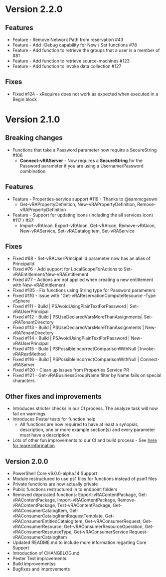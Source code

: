 # Version 2.2.0
## Features
* Feature - Remove Network Path from reservation #43
* Feature - Add -Debug capability for New / Set functions #78
* Feature - Add function to retrieve the groups that a user is a member of #81
* Feature - Add function to retrieve source-machines #123
* Feature - Add function to invoke data collection #127

## Fixes
* Fixed #124 - xRequires does not work as expected when executed in a Begin block

# Version 2.1.0
## Breaking changes
* Functions that take a Password parameter now require a SecureString #106
  * **Connect-vRAServer** - Now requires a **SecureString** for the Password parameter if you are using a Username/Password combination

## Features
* Feature - Properties-service support #119 - Thanks to @sammcgeown
  * Get-vRAPropertyDefinition, New-vRAPropertyDefinition, Remove-vRAPropertyDefinition
* Feature - Support for updating icons (including the all services icon) #117 / #37:
  * Import-vRAIcon, Export-vRAIcon, Get-vRAIcon, Remove-vRAIcon, New-vRAService, Set-vRACatalogItem, Set-vRAService

## Fixes
* Fixed #68 - Set-vRAUserPrincipal Id parameter now has an alias of PrincipalId
* Fixed #76 - Add support for LocalScopeForActions to Set-vRAEntitlement/New-vRAEntitlement
* Fixed #77 - Actions are not applied when creating a new entitlement with New-vRAEntitlement
* Fixed #105 - Fix functions using String type for Password parameters
* Fixed #110 - Issue with "Get-vRAReservationComputeResource -Type vSphere
* Fixed #111 - Build | PSAvoidUsingPlainTextForPassword | Set-vRAUserPrincipal
* Fixed #112 - Build | PSUseDeclaredVarsMoreThanAssignments| Set-vRATenantDirectory
* Fixed #113 - Build | PSUseDeclaredVarsMoreThanAssignments | New-vRATenantDirectory
* Fixed #114 - Build | PSAvoidUsingPlainTextForPassword | New-vRAUserPrincipal
* Fixed #115 - Build | PSPossibleIncorrectComparisonWithNull | Invoke-vRARestMethod
* Fixed #116 - Build | PSPossibleIncorrectComparisonWithNull | Connect-vRAServer
* Fixed #120 - Clean up issues from Properties Service PR
* Fixed #121 - Get-vRABusinessGroupName filter by Name fails on special characters

## Other fixes and improvements
* Introduces stricter checks in our CI process. The analyze task will now fail on warnings
* Introduces Pester tests for function help
  * All functions are now required to have at least a synopsis, description, one or more example section(s) and every parameter must have a description.
* Lots of other fun improvements to our CI and build process - See [here for more information](http://powervra.readthedocs.io/en/latest/build/)

## Version 2.0.0

* PowerShell Core v6.0.0-alpha.14 Support
* Module restructured to use ps1 files for functions instead of psm1 files
* Private functions are now actually private
* Public functions restructured in to endpoint folders
* Removed depricated functions: Export-vRAContentPackage, Get-vRAContentPackage, Import-vRAContentPackage, Remove-vRAContentPackage, 
  Test-vRAContentPackage, Get-vRAConsumerCatalogItem, Get-vRAConsumerCatalogItemRequestTemplate, Get-vRAConsumerEntitledCatalogItem, 
  Get-vRAConsumerRequest, Get-vRAConsumerResource, Get-vRAConsumerResourceOperation, Get-vRAConsumerResourceType, Get-vRAConsumerService
  Request-vRAConsumerCatalogItem
* Updated README.md to include more information regarting Core Support
* Introduction of CHANGELOG.md
* Pester Test improvements
* Build improvementss
* Bugfixes and improvements

